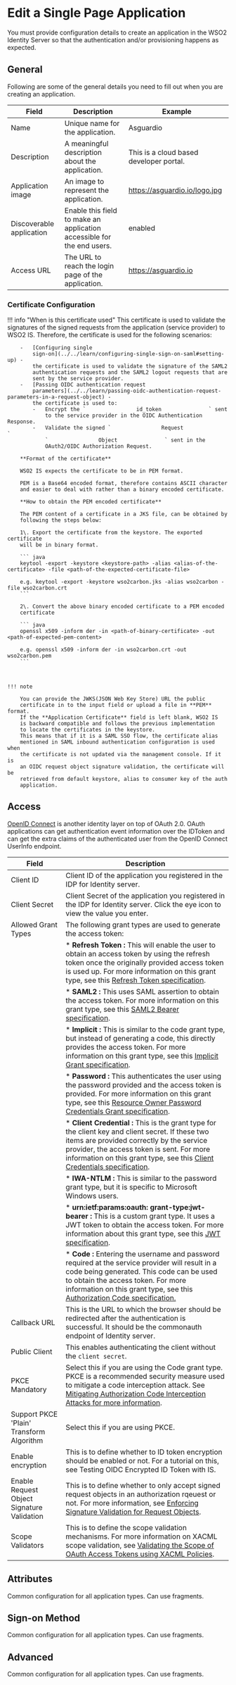 # Edit a Single Page Application

You must provide configuration details to create an application in the WSO2 Identity Server so that the authentication and/or provisioning happens as expected.

## General

Following are some of the general details you need to fill out when you are creating an application.

| Field         | Description                        | Example |
|---            | ---                                |---      |
| Name          | Unique name for the application.   |  Asguardio   |
| Description   | A meaningful description about the application.   | This is a cloud based developer portal.   |
| Application image | An image to represent the application.    |  https://asguardio.io/logo.jpg    |
| Discoverable application  | Enable this field to make an application accessible for the end users.    |  enabled  |
| Access URL    | The URL to reach the login page of the application.    | https://asguardio.io  |

### Certificate Configuration

!!! info "When is this certificate used"
        This certificate is used to validate the signatures of the signed
        requests from the application (service provider) to WSO2 IS.
        Therefore, the certificate is used for the following scenarios:

        -   [Configuring single
            sign-on](../../learn/configuring-single-sign-on-saml#setting-up) -
            the certificate is used to validate the signature of the SAML2
            authentication requests and the SAML2 logout requests that are
            sent by the service provider.
        -   [Passing OIDC authentication request
            parameters](../../learn/passing-oidc-authentication-request-parameters-in-a-request-object) -
            the certificate is used to:
            -   Encrypt the `                id_token               ` sent
                to the service provider in the OIDC Authentication Response.
            -   Validate the signed `                Request               `
                `                Object               ` sent in the
                OAuth2/OIDC Authorization Request.

        **Format of the certificate**

        WSO2 IS expects the certificate to be in PEM format.

        PEM is a Base64 encoded format, therefore contains ASCII character
        and easier to deal with rather than a binary encoded certificate.

        **How to obtain the PEM encoded certificate**

        The PEM content of a certificate in a JKS file, can be obtained by
        following the steps below:

        1\. Export the certificate from the keystore. The exported certificate
        will be in binary format.

        ``` java
        keytool -export -keystore <keystore-path> -alias <alias-of-the-certificate> -file <path-of-the-expected-certificate-file>

        e.g. keytool -export -keystore wso2carbon.jks -alias wso2carbon -file wso2carbon.crt
        ```

        2\. Convert the above binary encoded certificate to a PEM encoded
        certificate

        ``` java
        openssl x509 -inform der -in <path-of-binary-certificate> -out <path-of-expected-pem-content>
    
        e.g. openssl x509 -inform der -in wso2carbon.crt -out wso2carbon.pem
        ```

      

    !!! note
    
        You can provide the JWKS(JSON Web Key Store) URL the public 
        certificate in to the input field or upload a file in **PEM** format. 
        If the **Application Certificate** field is left blank, WSO2 IS 
        is backward compatible and follows the previous implementation 
        to locate the certificates in the keystore.  
        This means that if it is a SAML SSO flow, the certificate alias
        mentioned in SAML inbound authentication configuration is used when
        the certificate is not updated via the management console. If it is
        an OIDC request object signature validation, the certificate will be
        retrieved from default keystore, alias to consumer key of the auth
        application.

## Access

[OpenID Connect](http://openid.net/connect/) is another identity layer
on top of OAuth 2.0. OAuth applications can get authentication event
information over the IDToken and can get the extra claims of the
authenticated user from the OpenID Connect UserInfo endpoint. 

| Field                       | Description                                                                   |
|---                          | ---                                                                           |
| Client ID                   | Client ID of the application you registered in the IDP for Identity server.   |
| Client Secret               | Client Secret of the application you registered in the IDP for Identity server. Click the eye icon to view the value you enter.   |
| Allowed Grant Types         | The following grant types are used to generate the access token:              |
|                             | * **Refresh Token :** This will enable the user to obtain an access token by using the refresh token once the originally provided access token is used up. For more information on this grant type, see this [Refresh Token specification](https://tools.ietf.org/html/rfc6749#section-1.5). |   
|                             | * **SAML2 :** This uses SAML assertion to obtain the access token. For more information on this grant type, see this [SAML2 Bearer specification](https://tools.ietf.org/id/draft-ietf-oauth-saml2-bearer-23.txt).   |
|                             | * **Implicit :** This is similar to the code grant type, but instead of generating a code, this directly provides the access token. For more information on this grant type, see this [Implicit Grant specification](https://tools.ietf.org/html/rfc6749#section-4.2).                | 
|                             | * **Password :** This authenticates the user using the password provided and the access token is provided. For more information on this grant type, see this [Resource Owner Password Credentials Grant specification](https://tools.ietf.org/html/rfc6749#section-4.3).   |  
|                             | * **Client Credential :** This is the grant type for the client key and client secret. If these two items are provided correctly by the service provider, the access token is sent. For more information on this grant type, see this [Client Credentials specification](https://tools.ietf.org/html/rfc6749#section-4.4). |
|                             | * **IWA-NTLM :** This is similar to the password grant type, but it is specific to Microsoft Windows users. |
|                             | * **urn:ietf:params:oauth: grant-type:jwt-bearer :** This is a custom grant type. It uses a JWT token to obtain the access token. For more information about this grant type, see this [JWT specification](https://tools.ietf.org/html/rfc7523). |
|                             | * **Code :** Entering the username and password required at the service provider will result in a code being generated. This code can be used to obtain the access token. For more information on this grant type, see this [Authorization Code specification.](https://tools.ietf.org/html/rfc6749#section-4.1)   |
| Callback URL                | This is the URL to which the browser should be redirected after the authentication is successful. It should be the commonauth endpoint of Identity server.  |
| Public Client               | This enables authenticating the client without the `client secret`. |  
| PKCE Mandatory              | Select this if you are using the Code grant type. PKCE is a recommended security measure used to mitigate a code interception attack. See [Mitigating Authorization Code Interception Attacks for more information](https://is.docs.wso2.com/en/5.11.0/administer/mitigating-authorization-code-interception-attacks/).  |
| Support PKCE 'Plain' Transform Algorithm            | Select this if you are using PKCE. |
| Enable encryption           | This is to define whether to ID token encryption should be enabled or not. For a tutorial on this, see Testing OIDC Encrypted ID Token with IS. |
| Enable Request Object Signature Validation             | This is to define whether to only accept signed request objects in an authorization rqeuest or not. For more information, see [Enforcing Signature Validation for Request Objects](https://is.docs.wso2.com/en/5.11.0/learn/enforcing-signature-validation-for-request-objects/). |
| Scope Validators            | This is to define the scope validation mechanisms. For more information on XACML scope validation, see [Validating the Scope of OAuth Access Tokens using XACML Policies](https://is.docs.wso2.com/en/5.11.0/learn/validating-the-scope-of-oauth-access-tokens-using-xacml-policies/). |


## Attributes
Common configuration for all application types. Can use fragments.

## Sign-on Method
Common configuration for all application types. Can use fragments.

## Advanced
Common configuration for all application types. Can use fragments.

